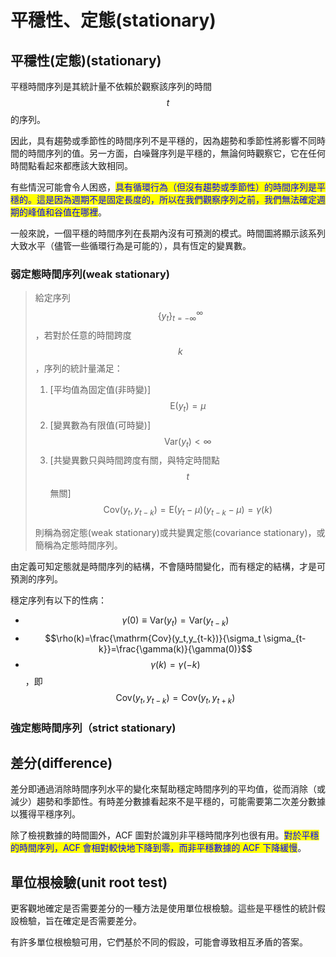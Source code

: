 # 平穩性、定態(stationary)

## 平穩性(定態)(stationary)

平穩時間序列是其統計量不依賴於觀察該序列的時間$$t$$的序列。

因此，具有趨勢或季節性的時間序列不是平穩的，因為趨勢和季節性將影響不同時間的時間序列的值。另一方面，白噪聲序列是平穩的，無論何時觀察它，它在任何時間點看起來都應該大致相同。

有些情況可能會令人困惑，<mark style="color:blue;">具有循環行為（但沒有趨勢或季節性）的時間序列是平穩的。這是因為週期不是固定長度的，所以在我們觀察序列之前，我們無法確定週期的峰值和谷值在哪裡</mark>。

一般來說，一個平穩的時間序列在長期內沒有可預測的模式。時間圖將顯示該系列大致水平（儘管一些循環行為是可能的），具有恆定的變異數。

### 弱定態時間序列(weak stationary)

> 給定序列$$\{y_t\}_{t=-\infty}^{\infty}$$，若對於任意的時間跨度$$k$$，序列的統計量滿足：
>
> 1. \[平均值為固定值(非時變)] $$\mathrm{E}(y_t)=\mu$$
> 2. \[變異數為有限值(可時變)] $$\mathrm{Var}(y_t) < \infty$$
> 3. \[共變異數只與時間跨度有關，與特定時間點$$t$$無關] $$\mathrm{Cov}(y_t, y_{t-k})=\mathrm{E}(y_t - \mu)(y_{t-k} - \mu)=\gamma(k)$$
>
> 則稱為弱定態(weak stationary)或共變異定態(covariance stationary)，或簡稱為定態時間序列。

由定義可知定態就是時間序列的結構，不會隨時間變化，而有穩定的結構，才是可預測的序列。

穩定序列有以下的性病：

* $$\gamma(0)\equiv \mathrm{Var}(y_t)=\mathrm{Var}(y_{t-k})$$
* $$\rho(k)=\frac{\mathrm{Cov}(y_t,y_{t-k})}{\sigma_t \sigma_{t-k}}=\frac{\gamma(k)}{\gamma(0)}$$
* $$\gamma(k)=\gamma(-k)$$，即$$\mathrm{Cov}(y_t, y_{t-k})=\mathrm{Cov}(y_t, y_{t+k})$$

### 強定態時間序列（strict stationary)

## 差分(difference)

差分即通過消除時間序列水平的變化來幫助穩定時間序列的平均值，從而消除（或減少）趨勢和季節性。有時差分數據看起來不是平穩的，可能需要第二次差分數據以獲得平穩序列。

除了檢視數據的時間圖外，ACF 圖對於識別非平穩時間序列也很有用。<mark style="color:blue;">對於平穩的時間序列，ACF 會相對較快地下降到零，而非平穩數據的 ACF 下降緩慢</mark>。

## 單位根檢驗(unit root test)

更客觀地確定是否需要差分的一種方法是使用單位根檢驗。這些是平穩性的統計假設檢驗，旨在確定是否需要差分。

有許多單位根檢驗可用，它們基於不同的假設，可能會導致相互矛盾的答案。
